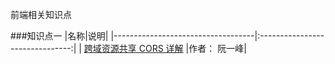 前端相关知识点

###知识点一
|名称|说明|
|-----------------------------------|:-------------------------------:|
|  [跨域资源共享 CORS 详解](http://www.ruanyifeng.com/blog/2016/04/cors.html)   |作者： 阮一峰|
